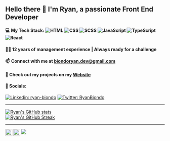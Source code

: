 

## Hello there 👋 I'm Ryan, a passionate Front End Developer

#### 💻 My Tech Stack:  ![HTML](https://img.shields.io/badge/-HTML-E34F26?style=flat-square&logo=HTML5&logoColor=white) ![CSS](https://img.shields.io/badge/-CSS-1572B6?style=flat-square&logo=CSS3&logoColor=white) ![SCSS](https://img.shields.io/badge/-SCSS-CC6699?style=flat-square&logo=Sass&logoColor=white) ![JavaScript](https://img.shields.io/badge/-JavaScript-black?style=flat-square&logo=JavaScript&logoColor=F7DF1E) ![TypeScript](https://img.shields.io/badge/-TypeScript-007ACC?style=flat-square&logo=TypeScript&logoColor=white) ![React](https://img.shields.io/badge/-React-61DAFB?style=flat-square&logo=React&logoColor=white)
<!---![Node.js](https://img.shields.io/badge/-Node.js-43853D?style=flat-square&logo=node.js&logoColor=white)-->

#### 👨‍💼 12 years of management experience | Always ready for a challenge

#### 📫 Connect with me at biondoryan.dev@gmail.com

#### 👾 Check out my projects on my <a href="ryanbiondo.com">Website</a>

<!---📄 [Link to my resume](<Link_to_my_resume>)--->

#### 🚩 Socials:
[![Linkedin: ryan-biondo](https://img.shields.io/badge/-RyanBiondo-blue?style=flat-square&logo=Linkedin&logoColor=white&link=https://www.linkedin.com/in/ryan-biondo/)](https://www.linkedin.com/in/ryan-biondo/)
[![Twitter: RyanBiondo](https://img.shields.io/twitter/follow/RyanBiondo?style=social)](https://twitter.com/RyanBiondo)

<!-- Add Link to Blog-->
--- 

[![Ryan's GitHub stats](https://github-readme-stats.vercel.app/api?username=Ryan-Biondo&hide=stars,contribs,issues&show_icons=true&theme=radical)](https://github.com/Ryan-Biondo/github-readme-stats)</br>
[![Ryan's GitHub Streak](https://streak-stats.demolab.com/?user=Ryan-Biondo&theme=radical)](https://git.io/streak-stats)</br>

---
<a href="https://www.linkedin.com/in/ryan-biondo/">
  <img align="left" alt="Ryan's LinkedIn" width="22px" src="https://raw.githubusercontent.com/peterthehan/peterthehan/master/assets/linkedin.svg" />
</a>
<a href="https://twitter.com/RyanBiondo">
  <img align="left" alt="Ryan's Twitter" width="22px" src="https://raw.githubusercontent.com/peterthehan/peterthehan/master/assets/twitter.svg" />
</a>

![](https://komarev.com/ghpvc/?username=Ryan-Biondo&label=PROFILE+VIEWS&style=for-the-badge&color=blue)

